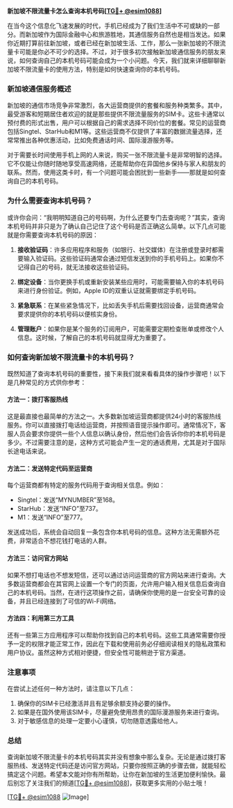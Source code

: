 **新加坡不限流量卡怎么查询本机号码[[TG💪+ @esim1088](https://t.me/s/esim1088)]**

在当今这个信息化飞速发展的时代，手机已经成为了我们生活中不可或缺的一部分。而新加坡作为国际金融中心和旅游胜地，其通信服务自然也是相当发达。如果你近期打算前往新加坡，或者已经在新加坡生活、工作，那么一张新加坡的不限流量卡可能是你必不可少的选择。不过，对于很多初次接触新加坡通信服务的朋友来说，如何查询自己的本机号码可能会成为一个小问题。今天，我们就来详细聊聊新加坡不限流量卡的使用方法，特别是如何快速查询你的本机号码。

### 新加坡通信服务概述

新加坡的通信市场竞争非常激烈，各大运营商提供的套餐和服务种类繁多。其中，最受游客和短期居住者欢迎的就是那些提供不限流量服务的SIM卡。这些卡通常以预付费的形式出售，用户可以根据自己的需求选择不同价位的套餐。常见的运营商包括Singtel、StarHub和M1等。这些运营商不仅提供了丰富的数据流量选择，还常常推出各种优惠活动，比如免费通话时间、国际漫游服务等。

对于需要长时间使用手机上网的人来说，购买一张不限流量卡是非常明智的选择。它不仅能让你随时随地享受高速网络，还能帮助你在异国他乡保持与家人和朋友的联系。然而，使用这类卡时，有一个问题可能会困扰到一些新手——那就是如何查询自己的本机号码。

### 为什么需要查询本机号码？

或许你会问：“我明明知道自己的号码啊，为什么还要专门去查询呢？”其实，查询本机号码并非只是为了确认自己记住了这个号码是否正确这么简单。以下几点可能就是你需要查询本机号码的原因：

1. **接收验证码**：许多应用程序和服务（如银行、社交媒体）在注册或登录时都需要输入验证码。这些验证码通常会通过短信发送到你的手机号码上。如果你不记得自己的号码，就无法接收这些验证码。

2. **绑定设备**：当你更换手机或重新安装某些应用时，可能需要输入你的本机号码来进行身份验证。例如，Apple ID的双重认证就需要绑定手机号码。

3. **紧急联系**：在某些紧急情况下，比如丢失手机后需要找回设备，运营商通常会要求提供你的本机号码以便核实身份。

4. **管理账户**：如果你是某个服务的订阅用户，可能需要定期检查账单或修改个人信息。这时候，了解自己的本机号码就显得尤为重要了。

### 如何查询新加坡不限流量卡的本机号码？

既然知道了查询本机号码的重要性，接下来我们就来看看具体的操作步骤吧！以下是几种常见的方式供你参考：

#### 方法一：拨打客服热线
这是最直接也最简单的方法之一。大多数新加坡运营商都提供24小时的客服热线服务。你可以直接拨打电话给运营商，并按照语音提示操作即可。通常情况下，客服人员会要求你提供一些个人信息以确认身份，然后他们会告诉你你的本机号码是多少。不过需要注意的是，这种方式可能会产生一定的通话费用，尤其是对于国际长途电话来说。

#### 方法二：发送特定代码至运营商
每个运营商都有特定的服务代码用于查询相关信息。例如：
- Singtel：发送“MYNUMBER”至168。
- StarHub：发送“INFO”至737。
- M1：发送“INFO”至777。

发送成功后，系统会自动回复一条包含你本机号码的信息。这种方法无需额外花费，非常适合不想花钱打电话的人群。

#### 方法三：访问官方网站
如果不想打电话也不想发短信，还可以通过访问运营商的官方网站来进行查询。大多数运营商都会在其官网上设置一个专门的页面，允许用户输入相关信息后查询自己的本机号码。当然，在进行这项操作之前，请确保你使用的是一台安全可靠的设备，并且已经连接到了可信的Wi-Fi网络。

#### 方法四：利用第三方工具
还有一些第三方应用程序可以帮助你找到自己的本机号码。这些工具通常需要你授予一定的权限才能正常工作，因此在下载和使用前务必仔细阅读相关的隐私政策和用户协议。虽然这种方式相对便捷，但安全性可能稍逊于官方渠道。

### 注意事项

在尝试上述任何一种方法时，请注意以下几点：
1. 确保你的SIM卡已经激活并且有足够余额支持必要的操作。
2. 如果是在国外使用该SIM卡，尽量避免使用昂贵的国际漫游服务来进行查询。
3. 对于敏感信息的处理一定要小心谨慎，切勿随意透露给他人。

### 总结

查询新加坡不限流量卡的本机号码其实并没有想象中那么复杂。无论是通过拨打客服热线、发送特定代码还是访问官方网站，只要你按照正确的步骤去做，就能轻松搞定这个问题。希望本文能对你有所帮助，让你在新加坡的生活更加便利愉快。最后别忘了关注我们的频道[[TG💪+ @esim1088](https://t.me/s/esim1088)]，获取更多实用的小贴士哦！

[[TG💪+ @esim1088](https://t.me/s/esim1088) ![Image](https://i.postimg.cc/4NQfJmqS/Snipaste-2025-05-13-00-14-12.png)]